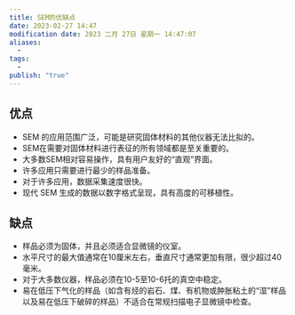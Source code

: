 ```yaml
---
title: SEM的优缺点
date: 2023-02-27 14:47
modification date: 2023 二月 27日 星期一 14:47:07
aliases:
  - 
tags:
  - 
publish: "true"
---
```


## 优点

-   SEM 的应用范围广泛，可能是研究固体材料的其他仪器无法比拟的。
-   SEM在需要对固体材料进行表征的所有领域都是至关重要的。
-   大多数SEM相对容易操作，具有用户友好的“直观”界面。
-   许多应用只需要进行最少的样品准备。
-   对于许多应用，数据采集速度很快。
-   现代 SEM 生成的数据以数字格式呈现，具有高度的可移植性。

## 缺点

- 样品必须为固体，并且必须适合显微镜的仪室。
- 水平尺寸的最大值通常在10厘米左右，垂直尺寸通常更加有限，很少超过40毫米。
- 对于大多数仪器，样品必须在10-5至10-6托的真空中稳定。
- 易在低压下气化的样品（如含有烃的岩石、煤、有机物或肿胀粘土的“湿”样品以及易在低压下破碎的样品）不适合在常规扫描电子显微镜中检查。
